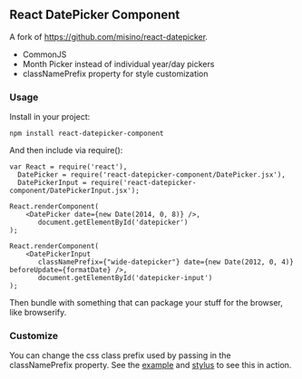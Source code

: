 ## React DatePicker Component

A fork of https://github.com/misino/react-datepicker. 

* CommonJS
* Month Picker instead of individual year/day pickers
* classNamePrefix property for style customization

### Usage

Install in your project:

```
npm install react-datepicker-component
```

And then include via require(): 
 
 ```
 var React = require('react'),
   DatePicker = require('react-datepicker-component/DatePicker.jsx'),
   DatePickerInput = require('react-datepicker-component/DatePickerInput.jsx');
 
 React.renderComponent(
     <DatePicker date={new Date(2014, 0, 8)} />,
        document.getElementById('datepicker')
 );
 
 React.renderComponent(
     <DatePickerInput 
        classNamePrefix={"wide-datepicker"} date={new Date(2012, 0, 4)} beforeUpdate={formatDate} />,
        document.getElementById('datepicker-input')
 );

 ```
 
 Then bundle with something that can package your stuff for the browser, like browserify.
 
 ### Customize
 
 You can change the css class prefix used by passing in the classNamePrefix property. See the [example](example/) and [stylus](css/datepicker.styl) to see this in action.
 
 